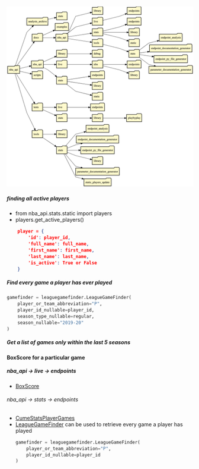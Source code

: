![package structure](images/image.png)


##### finding all active players
- from nba_api.stats.static import players
- players.get_active_players()
```JSON
    player = {
        'id': player_id,
        'full_name': full_name,
        'first_name': first_name,
        'last_name': last_name,
        'is_active': True or False
    }
``` 

##### Find every game a player has ever played
```python
gamefinder = leaguegamefinder.LeagueGameFinder(
    player_or_team_abbreviation="P",
    player_id_nullable=player_id,
    season_type_nullable=regular,
    season_nullable="2019-20"
)   
```

##### Get a list of games only within the last 5 seasons


#### BoxScore for a particular game
##### nba_api -> live -> endpoints
- [BoxScore](https://github.com/swar/nba_api/blob/master/docs/nba_api/live/endpoints/boxscore.md)


###### nba_api -> stats -> endpoints
- [CumeStatsPlayerGames](https://github.com/swar/nba_api/blob/master/docs/nba_api/stats/endpoints/cumestatsplayergames.md)
- [LeagueGameFinder](https://github.com/swar/nba_api/blob/master/docs/nba_api/stats/endpoints/leaguegamefinder.md)
can be used to retrieve every game a player has played 
    ```python
    gamefinder = leaguegamefinder.LeagueGameFinder(
        player_or_team_abbreviation="P",
        player_id_nullable=player_id
    )   
    ```
